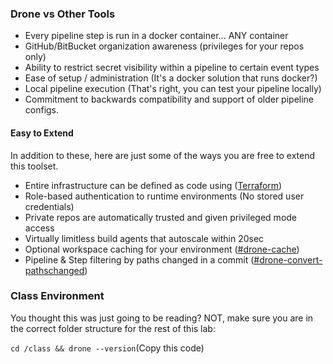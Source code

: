 ### Drone vs Other Tools

* Every pipeline step is run in a docker container... ANY container
* GitHub/BitBucket organization awareness (privileges for your repos only)
* Ability to restrict secret visibility within a pipeline to certain event types
* Ease of setup / administration (It's a docker solution that runs docker?)
* Local pipeline execution (That's right, you can test your pipeline locally)
* Commitment to backwards compatibility and support of older pipeline configs.

#### Easy to Extend

In addition to these, here are just some of the ways you are free to extend this toolset.

* Entire infrastructure can be defined as code using ([Terraform](https://terraform.io))
* Role-based authentication to runtime environments (No stored user credentials)
* Private repos are automatically trusted and given privileged mode access
* Virtually limitless build agents that autoscale within 20sec
* Optional workspace caching for your environment ([#drone-cache](https://github.com/meltwater/drone-cache))
* Pipeline & Step filtering by paths changed in a commit ([#drone-convert-pathschanged](https://github.com/meltwater/drone-convert-pathschanged))

### Class Environment

You thought this was just going to be reading?  NOT, make sure you are in the correct folder structure for the rest of this lab:

`cd /class && drone --version`(Copy this code)
